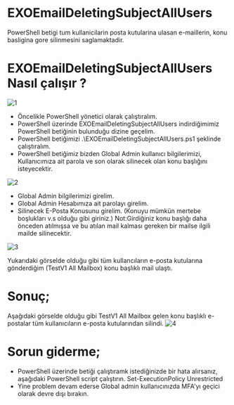 # EXOEmailDeletingSubjectAllUsers
PowerShell betigi tum kullanicilarin posta kutularina ulasan e-maillerin, konu basligina gore silinmesini saglamaktadir.
# EXOEmailDeletingSubjectAllUsers Nasıl çalışır ? 
![1](https://github.com/mparlakyigit/EXOEmailDeletingSubjectAllUsers/assets/53214224/472516d7-d4dd-477f-ac61-ba292de47fe1)
- Öncelikle PowerShell yönetici olarak çalıştıralım.
- PowerShell üzerinde EXOEmailDeletingSubjectAllUsers indirdiğimimiz PowerShell betiğinin bulunduğu dizine geçelim.
- PowerShell betiğimizi .\EXOEmailDeletingSubjectAllUsers.ps1 şeklinde çalıştıralım.
- PowerShell betiğimiz bizden Global Admin kullanıcı bilgilerimizi, Kullanıcımıza ait parola ve son olarak silinecek olan konu başlığını isteyecektir.

![2](https://github.com/mparlakyigit/EXOEmailDeletingSubjectAllUsers/assets/53214224/dde7fc02-4ba7-4413-86de-6afc48f63f80)

- Global Admin bilgilerimizi girelim.
- Global Admin Hesabımıza ait parolayı girelim.
- Silinecek E-Posta Konusunu girelim. (Konuyu mümkün mertebe boşlukları v.s olduğu gibi giriniz.)
  Not:Girdiğiniz konu başlığı daha önceden atılmışsa ve bu atılan mail kalması gereken bir mailse ilgili mailde silinecektir. 

![3](https://github.com/mparlakyigit/EXOEmailDeletingSubjectAllUsers/assets/53214224/48eaa730-491f-412a-8ffc-f0fe697661cc)

Yukarıdaki görselde olduğu gibi tüm kullancıların e-posta kutularına gönderdiğim (TestV1 All Mailbox) konu başlıklı mail ulaştı.


# Sonuç;
Aşağıdaki görselde olduğu gibi TestV1 All Mailbox gelen konu başlıklı e-postalar tüm kullanıcıların e-posta kutularından silindi.
![4](https://github.com/mparlakyigit/EXOEmailDeletingSubjectAllUsers/assets/53214224/b1f51cbf-1c99-4fae-997b-5078423f2718)

# Sorun giderme;
- PowerShell üzerinde betiği çalıştıramk istediğinizde bir hata alırsanız, aşağıdaki PowerShell script çalıştırın.
  Set-ExecutionPolicy Unrestricted
- Yine problem devam ederse Global admin kullanıcınızda MFA'yı geçici olarak devre dışı bırakın. 
  
